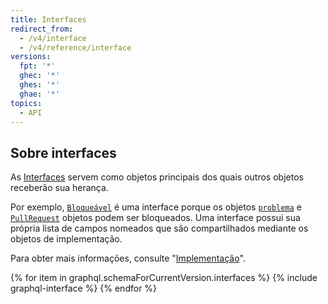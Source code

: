 ```yaml
---
title: Interfaces
redirect_from:
  - /v4/interface
  - /v4/reference/interface
versions:
  fpt: '*'
  ghec: '*'
  ghes: '*'
  ghae: '*'
topics:
  - API
---
```


## Sobre interfaces

As [Interfaces](https://graphql.github.io/graphql-spec/June2018/#sec-Interfaces) servem como objetos principais dos quais outros objetos receberão sua herança.

Por exemplo, [`Bloqueável`](/graphql/reference/interfaces#lockable) é uma interface porque os objetos [`problema`](/graphql/reference/objects#issue) e [`PullRequest`](/graphql/reference/objects#pullrequest) objetos podem ser bloqueados. Uma interface possui sua própria lista de campos nomeados que são compartilhados mediante os objetos de implementação.

Para obter mais informações, consulte "[Implementação](/graphql/guides/introduction-to-graphql#implementation)".

{% for item in graphql.schemaForCurrentVersion.interfaces %}
  {% include graphql-interface %}
{% endfor %}
